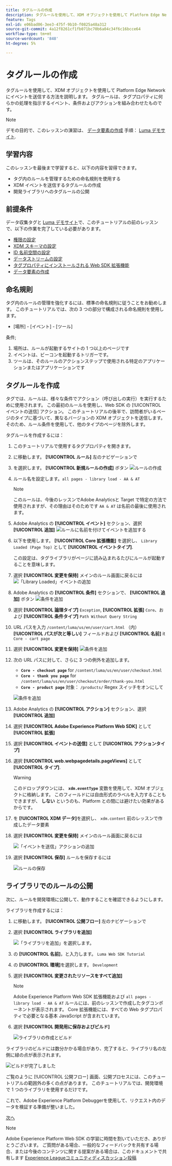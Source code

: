 ```yaml
---
title: タグルールの作成
description: タグルールを使用して、XDM オブジェクトを使用して Platform Edge Network にイベントを送信する方法を説明します。 このレッスンは、「 Adobe Experience Cloudと Web SDK の実装」チュートリアルの一部です。
feature: Tags
exl-id: e06bad06-3ee3-475f-9b10-f0825a48a312
source-git-commit: 4a12f8261cf1fb071bc70b6a04c34f6c16bcce64
workflow-type: tm+mt
source-wordcount: '848'
ht-degree: 5%

---
```


# タグルールの作成

タグルールを使用して、XDM オブジェクトを使用して Platform Edge Network にイベントを送信する方法を説明します。 タグルールは、タグプロパティに何らかの処理を指示するイベント、条件およびアクションを組み合わせたものです。

>[!NOTE]
>
> デモの目的で、このレッスンの演習は、 [データ要素の作成](create-data-elements.md) 手順： [Luma デモサイト](https://luma.enablementadobe.com/content/luma/us/en.html).


## 学習内容

このレッスンを最後まで学習すると、以下の内容を習得できます。

* タグ内のルールを管理するための命名規則を使用する
* XDM イベントを送信するタグルールの作成
* 開発ライブラリへのタグルールの公開


## 前提条件

データ収集タグと [Luma デモサイト](https://luma.enablementadobe.com/content/luma/us/en.html)で、このチュートリアルの前のレッスンで、以下の作業を完了している必要があります。

* [権限の設定](configure-permissions.md)
* [XDM スキーマの設定](configure-schemas.md)
* [ID 名前空間の設定](configure-identities.md)
* [データストリームの設定](configure-datastream.md)
* [タグプロパティにインストールされる Web SDK 拡張機能](install-web-sdk.md)
* [データ要素の作成](create-data-elements.md)

## 命名規則

タグ内のルールの管理を強化するには、標準の命名規則に従うことをお勧めします。 このチュートリアルでは、次の 3 つの部分で構成される命名規則を使用します。

* [場所] - [イベント] - [ツール]

条件;

1. 場所は、ルールが起動するサイトの 1 つ以上のページです
1. イベントは、ビーコンを起動するトリガーです。
1. ツールは、そのルールのアクションステップで使用される特定のアプリケーションまたはアプリケーションです


## タグルールを作成

タグでは、ルールは、様々な条件でアクション（呼び出しの実行）を実行するために使用されます。 この最初のルールを使用し、Web SDK の [!UICONTROL イベントの送信] アクション。 このチュートリアルの後半で、訪問者がいるページのタイプに基づいて、異なるバージョンの XDM オブジェクトを送信します。 そのため、ルール条件を使用して、他のタイプのページを除外します。

タグルールを作成するには：

1. このチュートリアルで使用するタグプロパティを開きます。
1. に移動します。 **[!UICONTROL ルール]** 左のナビゲーションで
1. を選択します。 **[!UICONTROL 新規ルールの作成]** ボタン
   ![ルールの作成](assets/rules-create.png)
1. ルール名を設定します。`all pages - library load - AA & AT`

   >[!NOTE]
   >
   > このルールは、今後のレッスンでAdobe Analyticsと Target で特定の方法で使用されますが、その理由はそのためです `AA & AT` は名前の最後に使用されます。

1. Adobe Analytics の **[!UICONTROL イベント]** セクション、選択 **[!UICONTROL 追加]**
   ![ルールに名前を付けてイベントを追加する](assets/rule-name.png)
1. 以下を使用します。 **[!UICONTROL Core 拡張機能]** を選択し、 `Library Loaded (Page Top)` として **[!UICONTROL イベントタイプ]**.

   この設定は、タグライブラリがページに読み込まれるたびにルールが起動することを意味します。
1. 選択 **[!UICONTROL 変更を保持]** メインのルール画面に戻るには
   ![「Library Loaded」イベントの追加](assets/rule-event-pagetop.png)
1. Adobe Analytics の **[!UICONTROL 条件]** セクションで、 **[!UICONTROL 追加]** ボタン
   ![条件を追加](assets/rules-add-conditions.png)
1. 選択 **[!UICONTROL 論理タイプ]** `Exception`, **[!UICONTROL 拡張]** `Core`、および **[!UICONTROL 条件タイプ]** `Path Without Query String`
1. URL パスを入力 `/content/luma/us/en/user/cart.html` （内） **[!UICONTROL パスが次と等しい]** フィールドおよび **[!UICONTROL 名前]** it `Core - cart page`
1. 選択 **[!UICONTROL 変更を保持]**
   ![条件を追加](assets/rule-condition-exception.png)
1. 次の URL パスに対して、さらに 3 つの例外を追加します。

   * **`Core - checkout page`** for `/content/luma/us/en/user/checkout.html`
   * **`Core - thank you page`** for `/content/luma/us/en/user/checkout/order/thank-you.html`
   * **`Core - product page`** 対象： `/products/` Regex スイッチをオンにして

   ![条件を追加](assets/rule-condition-exception-all.png)

1. Adobe Analytics の **[!UICONTROL アクション]** セクション、選択 **[!UICONTROL 追加]**
1. 選択 **[!UICONTROL Adobe Experience Platform Web SDK]** として **[!UICONTROL 拡張]**
1. 選択 **[!UICONTROL イベントの送信]** として **[!UICONTROL アクションタイプ]**
1. 選択 **[!UICONTROL web.webpagedetails.pageViews]** として **[!UICONTROL タイプ]**.

   >[!WARNING]
   >
   > このドロップダウンには、 **`xdm.eventType`** 変数を使用して、XDM オブジェクトに格納します。 このフィールドには自由形式のラベルを入力することもできますが、 **しない** というのも、Platform との間には避けたい効果があるからです。

1. を **[!UICONTROL XDM データ]**&#x200B;を選択し、 `xdm.content` 前のレッスンで作成したデータ要素
1. 選択 **[!UICONTROL 変更を保持]** メインのルール画面に戻るには

   ![「イベントを送信」アクションの追加](assets/rule-set-action-xdm.png)
1. 選択 **[!UICONTROL 保存]** ルールを保存するには

   ![ルールの保存](assets/rule-save.png)

## ライブラリでのルールの公開

次に、ルールを開発環境に公開して、動作することを確認できるようにします。

ライブラリを作成するには：

1. に移動します。 **[!UICONTROL 公開フロー]** 左のナビゲーションで
1. 選択 **[!UICONTROL ライブラリを追加]**

   ![「ライブラリを追加」を選択します。](assets/rule-publish-library.png)
1. の **[!UICONTROL 名前]**，と入力します。 `Luma Web SDK Tutorial`
1. の **[!UICONTROL 環境]**&#x200B;を選択します。 `Development`
1. 選択  **[!UICONTROL 変更されたリソースをすべて追加]**

   >[!NOTE]
   >
   >    Adobe Experience Platform Web SDK 拡張機能および `all pages - library load - AA & AT` ルールには、前のレッスンで作成したタグコンポーネントが表示されます。 Core 拡張機能には、すべての Web タグプロパティで必要となる基本 JavaScript が含まれています。

1. 選択 **[!UICONTROL 開発用に保存およびビルド]**

   ![ライブラリの作成とビルド](assets/rule-publish-add-all-changes.png)

ライブラリのビルドには数分かかる場合があり、完了すると、ライブラリ名の左側に緑の点が表示されます。

![ビルドが完了しました](assets/rule-publish-success.png)

ご覧のように [!UICONTROL 公開フロー] 画面、公開プロセスには、このチュートリアルの範囲外の多くの点があります。 このチュートリアルでは、開発環境で 1 つのライブラリを使用するだけです。

これで、Adobe Experience Platform Debuggerを使用して、リクエスト内のデータを検証する準備が整いました。

[次へ ](validate-with-debugger.md)

>[!NOTE]
>
>Adobe Experience Platform Web SDK の学習に時間を割いていただき、ありがとうございます。 ご質問がある場合、一般的なフィードバックを共有する場合、または今後のコンテンツに関する提案がある場合は、このドキュメントで共有します [Experience Leagueコミュニティディスカッション投稿](https://experienceleaguecommunities.adobe.com/t5/adobe-experience-platform-launch/tutorial-discussion-implement-adobe-experience-cloud-with-web/td-p/444996)
